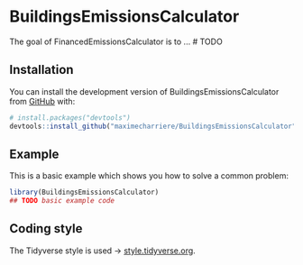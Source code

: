 
# BuildingsEmissionsCalculator

<!-- badges: start -->
<!-- badges: end -->

The goal of FinancedEmissionsCalculator is to ... # TODO

## Installation

You can install the development version of BuildingsEmissionsCalculator from [GitHub](https://github.com/) with:

``` r
# install.packages("devtools")
devtools::install_github("maximecharriere/BuildingsEmissionsCalculator")
```

## Example

This is a basic example which shows you how to solve a common problem:

``` r
library(BuildingsEmissionsCalculator)
## TODO basic example code
```

## Coding style

The Tidyverse style is used  -> [style.tidyverse.org](https://style.tidyverse.org/).


